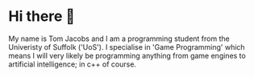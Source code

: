 # Hi there 👋
My name is Tom Jacobs and I am a programming student from the Univeristy of Suffolk ('UoS').
I specialise in 'Game Programming' which means I will very likely be programming anything from game engines to artificial intelligence; in c++ of course.
<!--
**UntitledProgrammer/UntitledProgrammer** is a ✨ _special_ ✨ repository because its `README.md` (this file) appears on your GitHub profile.

Here are some ideas to get you started:

- 🔭 I’m currently working on ...
- 🌱 I’m currently learning ...
- 👯 I’m looking to collaborate on ...
- 🤔 I’m looking for help with ...
- 💬 Ask me about ...
- 📫 How to reach me: ...
- 😄 Pronouns: ...
- ⚡ Fun fact: ...
-->
